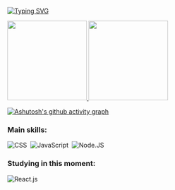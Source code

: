 
[![Typing SVG](https://readme-typing-svg.herokuapp.com/?color=c9d1d9&size=35&center=true&vCenter=true&width=1000&lines=Hello!+My+name+is+Camila.;Be+Welcome!+:%29)](https://git.io/typing-svg)

<div>
<a href="https://github.com/c4m0mila">
<img height="180em" src="https://github-readme-stats.vercel.app/api/top-langs/?username=c4m0mila&layout=compact&langs_count=7&theme=dracula"/>
<img height="180em" src="https://github-readme-stats.vercel.app/api?username=c4m0mila&show_icons=true&theme=dracula&include_all_commits=true&count_private=true"/>
</div>

[![Ashutosh's github activity graph](https://github-readme-activity-graph.cyclic.app/graph?username=c4m0mila&bg_color=0d1117&color=8B008B&line=b13583&point=ff9494&area=true&hide_border=true)](https://github.com/ashutosh00710/github-readme-activity-graph)

### Main skills:
![CSS](https://img.shields.io/badge/-CSS-0D1117?style=for-the-badge&logo=CSS3&logoColor=1572B6&labelColor=0D1117)&nbsp;
![JavaScript](https://img.shields.io/badge/-JavaScript-0D1117?style=for-the-badge&logo=javascript&labelColor=0D1117&textColor=0D1117)&nbsp;
![Node.JS](https://img.shields.io/badge/-Node.JS-0D1117?style=for-the-badge&logo=node.js&labelColor=0D1117&textColor=0D1117)&nbsp;


  
### Studying in this moment:
![React.js](https://img.shields.io/badge/-React.js-0D1117?style=for-the-badge&logo=react&labelColor=0D1117)&nbsp;
